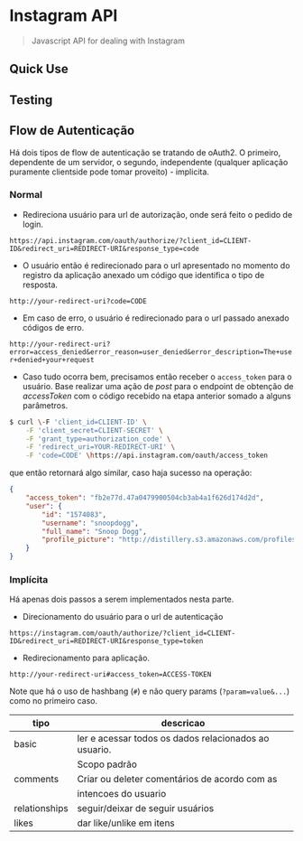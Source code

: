 # Instagram API

> Javascript API for dealing with Instagram

## Quick Use


## Testing


## Flow de Autenticação

Há dois tipos de flow de autenticação se tratando de oAuth2. O primeiro, dependente de um servidor, o segundo, independente (qualquer aplicação puramente clientside pode tomar proveito) - implicita.

### Normal

-   Redireciona usuário para url de autorização, onde será feito o pedido de login.

`https://api.instagram.com/oauth/authorize/?client_id=CLIENT-ID&redirect_uri=REDIRECT-URI&response_type=code`

-   O usuário então é redirecionado para o url apresentado no momento do registro da aplicação anexado um código que identifica o tipo de resposta.

`http://your-redirect-uri?code=CODE`

-   Em caso de erro, o usuário é redirecionado para o url passado anexado códigos de erro.

`http://your-redirect-uri?error=access_denied&error_reason=user_denied&error_description=The+user+denied+your+request`

-   Caso tudo ocorra bem, precisamos então receber o `access_token` para o usuário. Base realizar uma ação de *post* para o endpoint de obtenção de *accessToken* com o código recebido na etapa anterior somado a alguns parâmetros.

```bash
$ curl \-F 'client_id=CLIENT-ID' \
    -F 'client_secret=CLIENT-SECRET' \
    -F 'grant_type=authorization_code' \
    -F 'redirect_uri=YOUR-REDIRECT-URI' \
    -F 'code=CODE' \https://api.instagram.com/oauth/access_token
```

que então retornará algo similar, caso haja sucesso na operação:

```json
{
    "access_token": "fb2e77d.47a0479900504cb3ab4a1f626d174d2d",
    "user": {
        "id": "1574083",
        "username": "snoopdogg",
        "full_name": "Snoop Dogg",
        "profile_picture": "http://distillery.s3.amazonaws.com/profiles/profile_1574083_75sq_1295469061.jpg"
    }
}
```

### Implícita

Há apenas dois passos a serem implementados nesta parte.

-   Direcionamento do usuário para o url de autenticação

`https://instagram.com/oauth/authorize/?client_id=CLIENT-ID&redirect_uri=REDIRECT-URI&response_type=token`

-   Redirecionamento para aplicação.

`http://your-redirect-uri#access_token=ACCESS-TOKEN`

Note que há o uso de hashbang (`#`) e não query params (`?param=value&...`) como no primeiro caso.


|      tipo     |                       descricao                       |
| ------------- | ----------------------------------------------------- |
| basic         | ler e acessar todos os dados relacionados ao usuario. |
|               | Scopo padrão                                          |
| comments      | Criar ou deleter comentários de acordo com as         |
|               | intencoes do usuario                                  |
| relationships | seguir/deixar de seguir usuários                      |
| likes         | dar like/unlike em itens                              |
